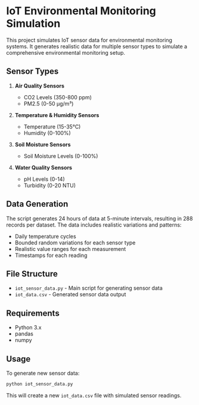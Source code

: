 # IoT Environmental Monitoring Simulation

This project simulates IoT sensor data for environmental monitoring systems. It generates realistic data for multiple sensor types to simulate a comprehensive environmental monitoring setup.

## Sensor Types

1. **Air Quality Sensors**
   - CO2 Levels (350-800 ppm)
   - PM2.5 (0-50 µg/m³)

2. **Temperature & Humidity Sensors**
   - Temperature (15-35°C)
   - Humidity (0-100%)

3. **Soil Moisture Sensors**
   - Soil Moisture Levels (0-100%)

4. **Water Quality Sensors**
   - pH Levels (0-14)
   - Turbidity (0-20 NTU)

## Data Generation

The script generates 24 hours of data at 5-minute intervals, resulting in 288 records per dataset. The data includes realistic variations and patterns:

- Daily temperature cycles
- Bounded random variations for each sensor type
- Realistic value ranges for each measurement
- Timestamps for each reading

## File Structure

- `iot_sensor_data.py` - Main script for generating sensor data
- `iot_data.csv` - Generated sensor data output

## Requirements

- Python 3.x
- pandas
- numpy

## Usage

To generate new sensor data:

```bash
python iot_sensor_data.py
```

This will create a new `iot_data.csv` file with simulated sensor readings.

